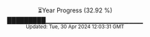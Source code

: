 <p align="center">
⏳Year Progress (32.92 %)<br>
█████████▁▁▁▁▁▁▁▁▁▁▁▁▁▁▁▁▁▁▁▁▁ <br>
<sub>Updated: Tue, 30 Apr 2024 12:03:31 GMT</sub>
</p>

